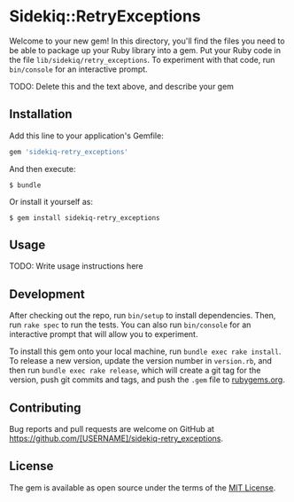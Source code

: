 # Sidekiq::RetryExceptions

Welcome to your new gem! In this directory, you'll find the files you need to be able to package up your Ruby library into a gem. Put your Ruby code in the file `lib/sidekiq/retry_exceptions`. To experiment with that code, run `bin/console` for an interactive prompt.

TODO: Delete this and the text above, and describe your gem

## Installation

Add this line to your application's Gemfile:

```ruby
gem 'sidekiq-retry_exceptions'
```

And then execute:

    $ bundle

Or install it yourself as:

    $ gem install sidekiq-retry_exceptions

## Usage

TODO: Write usage instructions here

## Development

After checking out the repo, run `bin/setup` to install dependencies. Then, run `rake spec` to run the tests. You can also run `bin/console` for an interactive prompt that will allow you to experiment.

To install this gem onto your local machine, run `bundle exec rake install`. To release a new version, update the version number in `version.rb`, and then run `bundle exec rake release`, which will create a git tag for the version, push git commits and tags, and push the `.gem` file to [rubygems.org](https://rubygems.org).

## Contributing

Bug reports and pull requests are welcome on GitHub at https://github.com/[USERNAME]/sidekiq-retry_exceptions.


## License

The gem is available as open source under the terms of the [MIT License](http://opensource.org/licenses/MIT).

